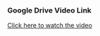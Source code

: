 ### Google Drive Video Link

[Click here to watch the video](https://drive.google.com/file/d/1cVPdqqFFz-6QSkJjq0JpzsDg26PslKgQ/view?usp=sharing)
